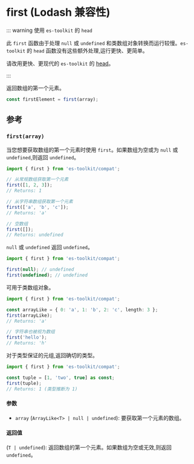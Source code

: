 # first (Lodash 兼容性)

::: warning 使用 `es-toolkit` 的 `head`

此 `first` 函数由于处理 `null` 或 `undefined` 和类数组对象转换而运行较慢。`es-toolkit` 的 `head` 函数没有这些额外处理,运行更快、更简单。

请改用更快、更现代的 `es-toolkit` 的 [head](../../array/head.md)。

:::

返回数组的第一个元素。

```typescript
const firstElement = first(array);
```

## 参考

### `first(array)`

当您想要获取数组的第一个元素时使用 `first`。如果数组为空或为 `null` 或 `undefined`,则返回 `undefined`。

```typescript
import { first } from 'es-toolkit/compat';

// 从常规数组获取第一个元素
first([1, 2, 3]);
// Returns: 1

// 从字符串数组获取第一个元素
first(['a', 'b', 'c']);
// Returns: 'a'

// 空数组
first([]);
// Returns: undefined
```

`null` 或 `undefined` 返回 `undefined`。

```typescript
import { first } from 'es-toolkit/compat';

first(null); // undefined
first(undefined); // undefined
```

可用于类数组对象。

```typescript
import { first } from 'es-toolkit/compat';

const arrayLike = { 0: 'a', 1: 'b', 2: 'c', length: 3 };
first(arrayLike);
// Returns: 'a'

// 字符串也被视为数组
first('hello');
// Returns: 'h'
```

对于类型保证的元组,返回确切的类型。

```typescript
import { first } from 'es-toolkit/compat';

const tuple = [1, 'two', true] as const;
first(tuple);
// Returns: 1 (类型推断为 1)
```

#### 参数

- `array` (`ArrayLike<T> | null | undefined`): 要获取第一个元素的数组。

#### 返回值

(`T | undefined`): 返回数组的第一个元素。如果数组为空或无效,则返回 `undefined`。
